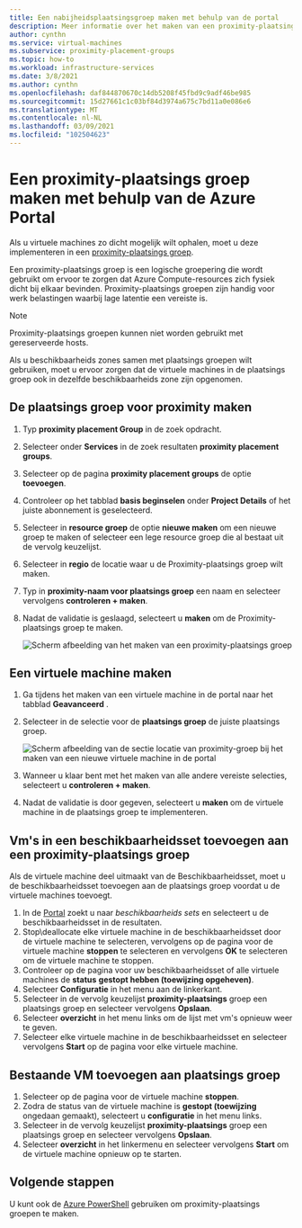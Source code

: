 ```yaml
---
title: Een nabijheidsplaatsingsgroep maken met behulp van de portal
description: Meer informatie over het maken van een proximity-plaatsings groep met behulp van de Azure Portal.
author: cynthn
ms.service: virtual-machines
ms.subservice: proximity-placement-groups
ms.topic: how-to
ms.workload: infrastructure-services
ms.date: 3/8/2021
ms.author: cynthn
ms.openlocfilehash: daf844870670c14db5208f45fbd9c9adf46be985
ms.sourcegitcommit: 15d27661c1c03bf84d3974a675c7bd11a0e086e6
ms.translationtype: MT
ms.contentlocale: nl-NL
ms.lasthandoff: 03/09/2021
ms.locfileid: "102504623"
---
```

# <a name="create-a-proximity-placement-group-using-the-azure-portal"></a>Een proximity-plaatsings groep maken met behulp van de Azure Portal

Als u virtuele machines zo dicht mogelijk wilt ophalen, moet u deze implementeren in een [proximity-plaatsings groep](../co-location.md#proximity-placement-groups).

Een proximity-plaatsings groep is een logische groepering die wordt gebruikt om ervoor te zorgen dat Azure Compute-resources zich fysiek dicht bij elkaar bevinden. Proximity-plaatsings groepen zijn handig voor werk belastingen waarbij lage latentie een vereiste is.

> [!NOTE]
> Proximity-plaatsings groepen kunnen niet worden gebruikt met gereserveerde hosts.
>
> Als u beschikbaarheids zones samen met plaatsings groepen wilt gebruiken, moet u ervoor zorgen dat de virtuele machines in de plaatsings groep ook in dezelfde beschikbaarheids zone zijn opgenomen.
>

## <a name="create-the-proximity-placement-group"></a>De plaatsings groep voor proximity maken

1. Typ **proximity placement Group** in de zoek opdracht.
1. Selecteer onder **Services** in de zoek resultaten **proximity placement groups**.
1. Selecteer op de pagina **proximity placement groups** de optie **toevoegen**.
1. Controleer op het tabblad **basis beginselen** onder **Project Details** of het juiste abonnement is geselecteerd.
1. Selecteer in **resource groep** de optie **nieuwe maken** om een nieuwe groep te maken of selecteer een lege resource groep die al bestaat uit de vervolg keuzelijst. 
1. Selecteer in **regio** de locatie waar u de Proximity-plaatsings groep wilt maken.
1. Typ in **proximity-naam voor plaatsings groep** een naam en selecteer vervolgens **controleren + maken**.
1. Nadat de validatie is geslaagd, selecteert u **maken** om de Proximity-plaatsings groep te maken.

    ![Scherm afbeelding van het maken van een proximity-plaatsings groep](./media/ppg/ppg.png)


## <a name="create-a-vm"></a>Een virtuele machine maken

1. Ga tijdens het maken van een virtuele machine in de portal naar het tabblad **Geavanceerd** . 
1. Selecteer in de selectie voor de **plaatsings groep** de juiste plaatsings groep. 

    ![Scherm afbeelding van de sectie locatie van proximity-groep bij het maken van een nieuwe virtuele machine in de portal](./media/ppg/vm-ppg.png)

1. Wanneer u klaar bent met het maken van alle andere vereiste selecties, selecteert u **controleren + maken**.
1. Nadat de validatie is door gegeven, selecteert u **maken** om de virtuele machine in de plaatsings groep te implementeren.


## <a name="add-vms-in-an-availability-set-to-a-proximity-placement-group"></a>Vm's in een beschikbaarheidsset toevoegen aan een proximity-plaatsings groep

Als de virtuele machine deel uitmaakt van de Beschikbaarheidsset, moet u de beschikbaarheidsset toevoegen aan de plaatsings groep voordat u de virtuele machines toevoegt.

1. In de [Portal](https://portal.azure.com) zoekt u naar *beschikbaarheids sets* en selecteert u de beschikbaarheidsset in de resultaten.
1. Stop\deallocate elke virtuele machine in de beschikbaarheidsset door de virtuele machine te selecteren, vervolgens op de pagina voor de virtuele machine **stoppen** te selecteren en vervolgens **OK** te selecteren om de virtuele machine te stoppen.
1. Controleer op de pagina voor uw beschikbaarheidsset of alle virtuele machines de **status** **gestopt hebben (toewijzing opgeheven)**.
1. Selecteer **Configuratie** in het menu aan de linkerkant.
1. Selecteer in de vervolg keuzelijst **proximity-plaatsings** groep een plaatsings groep en selecteer vervolgens **Opslaan**.
1. Selecteer **overzicht** in het menu links om de lijst met vm's opnieuw weer te geven. 
1. Selecteer elke virtuele machine in de beschikbaarheidsset en selecteer vervolgens **Start** op de pagina voor elke virtuele machine. 


## <a name="add-existing-vm-to-placement-group"></a>Bestaande VM toevoegen aan plaatsings groep 


1. Selecteer op de pagina voor de virtuele machine **stoppen**.
1. Zodra de status van de virtuele machine is **gestopt (toewijzing** ongedaan gemaakt), selecteert u **configuratie** in het menu links.
1. Selecteer in de vervolg keuzelijst **proximity-plaatsings** groep een plaatsings groep en selecteer vervolgens **Opslaan**.
1. Selecteer **overzicht** in het linkermenu en selecteer vervolgens **Start** om de virtuele machine opnieuw op te starten.

 

## <a name="next-steps"></a>Volgende stappen

U kunt ook de [Azure PowerShell](proximity-placement-groups.md) gebruiken om proximity-plaatsings groepen te maken.
